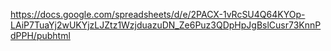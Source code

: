 

https://docs.google.com/spreadsheets/d/e/2PACX-1vRcSU4Q64KYOp-LAiP7TuaYj2wUKYjzLJZtz1WzjduazuDN_Ze6Puz3QDpHpJgBslCusr73KnnPdPPH/pubhtml



